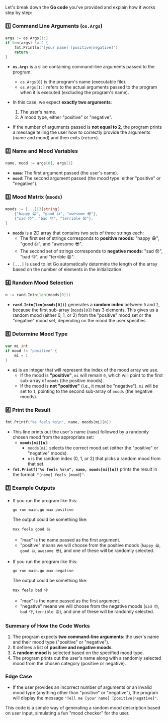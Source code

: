 Let's break down the **Go code** you've provided and explain how it works step by step:

### **1️⃣ Command Line Arguments (`os.Args`)**
```go
args := os.Args[1:]
if len(args) != 2 {
	fmt.Println("[your name] [positive|negative]")
	return
}
```
- **`os.Args`** is a slice containing command-line arguments passed to the program. 
  - `os.Args[0]` is the program's name (executable file).
  - `os.Args[1:]` refers to the actual arguments passed to the program when it is executed (excluding the program's name).
- In this case, we expect **exactly two arguments**:
  1. The user's name.
  2. A mood type, either "positive" or "negative".
  
- If the number of arguments passed is **not equal to 2**, the program prints a message telling the user how to correctly provide the arguments (name and mood) and then exits (`return`).

### **2️⃣ Name and Mood Variables**
```go
name, mood := args[0], args[1]
```
- **`name`**: The first argument passed (the user's name).
- **`mood`**: The second argument passed (the mood type: either "positive" or "negative").

### **3️⃣ Mood Matrix (`moods`)**
```go
moods := [...][3]string{
	{"happy 😀", "good 👍", "awesome 😎"},
	{"sad 😞", "bad 👎", "terrible 😩"},
}
```
- **`moods`** is a 2D array that contains two sets of three strings each:
  - The first set of strings corresponds to **positive moods**: "happy 😀", "good 👍", and "awesome 😎".
  - The second set of strings corresponds to **negative moods**: "sad 😞", "bad 👎", and "terrible 😩".
- `[...]` is used to let Go automatically determine the length of the array based on the number of elements in the initialization.

### **4️⃣ Random Mood Selection**
```go
n := rand.Intn(len(moods[0]))
```
- **`rand.Intn(len(moods[0]))`** generates a **random index** between `0` and `2`, because the first sub-array (`moods[0]`) has 3 elements. This gives us a random mood (either 0, 1, or 2) from the "positive" mood set or the "negative" mood set, depending on the mood the user specifies.

### **5️⃣ Determine Mood Type**
```go
var mi int
if mood != "positive" {
	mi = 1
}
```
- **`mi`** is an integer that will represent the index of the mood array we use. 
  - If the mood is **"positive"**, `mi` will remain `0`, which will point to the first sub-array of `moods` (the positive moods).
  - If the mood is **not "positive"** (i.e., it must be "negative"), `mi` will be set to `1`, pointing to the second sub-array of `moods` (the negative moods).

### **6️⃣ Print the Result**
```go
fmt.Printf("%s feels %s\n", name, moods[mi][n])
```
- This line prints out the user's name (`name`) followed by a randomly chosen mood from the appropriate set:
  - **`moods[mi][n]`**:
    - `moods[mi]` selects the correct mood set (either the "positive" or "negative" moods).
    - `n` is the random index (0, 1, or 2) that picks a random mood from that set.
- **`fmt.Printf("%s feels %s\n", name, moods[mi][n])`** prints the result in the format: `"[name] feels [mood]"`.

### **7️⃣ Example Outputs**
- If you run the program like this:
  ```bash
  go run main.go max positive
  ```
  The output could be something like:
  ```
  max feels good 👍
  ```
  - "max" is the name passed as the first argument.
  - "positive" means we will choose from the positive moods (`happy 😀`, `good 👍`, `awesome 😎`), and one of these will be randomly selected.

- If you run the program like this:
  ```bash
  go run main.go max negative
  ```
  The output could be something like:
  ```
  max feels bad 👎
  ```
  - "max" is the name passed as the first argument.
  - "negative" means we will choose from the negative moods (`sad 😞`, `bad 👎`, `terrible 😩`), and one of these will be randomly selected.

### **Summary of How the Code Works**
1. The program expects **two command-line arguments**: the user's name and their mood type ("positive" or "negative").
2. It defines a list of **positive and negative moods**.
3. A **random mood** is selected based on the specified mood type.
4. The program prints out the user's name along with a randomly selected mood from the chosen category (positive or negative).

### **Edge Case**
- If the user provides an incorrect number of arguments or an invalid mood type (anything other than "positive" or "negative"), the program will display the message `"Tell me [your name] [positive|negative]"`.

This code is a simple way of generating a random mood description based on user input, simulating a fun "mood checker" for the user.
